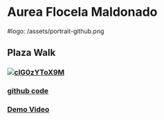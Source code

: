 # Aurea Flocela Maldonado

#logo: /assets/portrait-github.png
##  Plaza Walk
###  [![clG0zYToX9M](https://img.youtube.com/vi/clG0zYToX9M/0.jpg)](https://www.youtube.com/watch?v=clG0zYToX9M)
###  [github code](https://github.com/flocela/PlazaWalkCCode)
###  [Demo Video](https://www.youtube.com/watch?v=clG0zYToX9M)


